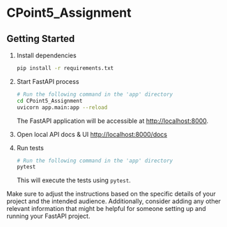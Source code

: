 # CPoint5_Assignment

## Getting Started
1. Install dependencies
    ```zsh
    pip install -r requirements.txt
    ```

2. Start FastAPI process
    ```zsh
    # Run the following command in the 'app' directory
    cd CPoint5_Assignment
    uvicorn app.main:app --reload
    ```
    The FastAPI application will be accessible at [http://localhost:8000](http://localhost:8000).

3. Open local API docs & UI
    [http://localhost:8000/docs](http://localhost:8000/docs)

4. Run tests
    ```zsh
    # Run the following command in the 'app' directory
    pytest
    ```
    This will execute the tests using `pytest`.

Make sure to adjust the instructions based on the specific details of your project and the intended audience. Additionally, consider adding any other relevant information that might be helpful for someone setting up and running your FastAPI project.
